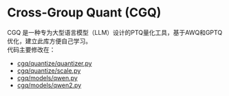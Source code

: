 # Cross-Group Quant (CGQ)
CGQ 是一种专为大型语言模型（LLM）设计的PTQ量化工具，基于AWQ和GPTQ优化，建立此库方便自己学习。  
代码主要修改在：  
* [cgq/quantize/quantizer.py](https://github.com/SaiqiKing/CGQ/blob/main/cgq/quantize/quantizer.py)  
* [cgq/quantize/scale.py](https://github.com/SaiqiKing/CGQ/blob/main/cgq/quantize/scale.py)  
* [cgq/models/qwen.py](https://github.com/SaiqiKing/CGQ/blob/main/cgq/models/qwen.py)  
* [cgq/models/qwen2.py](https://github.com/SaiqiKing/CGQ/blob/main/cgq/models/qwen2.py)
